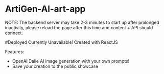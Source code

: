 # ArtiGen-AI-art-app
NOTE: The backend server may take 2-3 minutes to start up after prolonged inactivity, please reload the page after this time and content + API should connect.

#Deployed
Currently Unavailable!
Created with ReactJS

Features:
- OpenAI Dalle AI image generation with your own prompts!
- Save your creation to the public showcase
 
